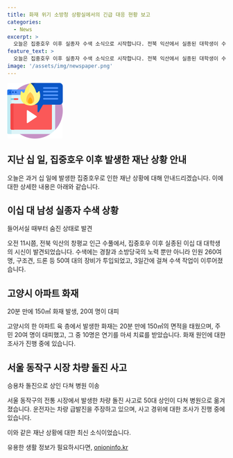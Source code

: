 ```yaml
---
title: 화재 위기 소방청 상황실에서의 긴급 대응 현황 보고
categories:
  - News
excerpt: >
  오늘은 집중호우 이후 실종자 수색 소식으로 시작합니다. 전북 익산에서 실종된 대학생이 수색 중 숨진 채 발견됐습니다. 또한 경기도 고양시의 아파트 화재와 서울 동작구의 차량 돌진 사고가 발생했습니다. 현재 화재 원인은 조사 중이며, 사고의 경위는 파악 중입니다. 
feature_text: >
  오늘은 집중호우 이후 실종자 수색 소식으로 시작합니다. 전북 익산에서 실종된 대학생이 수색 중 숨진 채 발견됐습니다. 또한 경기도 고양시의 아파트 화재와 서울 동작구의 차량 돌진 사고가 발생했습니다. 현재 화재 원인은 조사 중이며, 사고의 경위는 파악 중입니다. 
image: '/assets/img/newspaper.png'
---
```


<p><img src="/assets/img/news.png" alt="rentncar 속보" /></p>

<h2 data-ke-size="size26">지난 십 일, 집중호우 이후 발생한 재난 상황 안내</h2>

<p data-ke-size="size16">오늘은 과거 십 일에 발생한 집중호우로 인한 재난 상황에 대해 안내드리겠습니다. 이에 대한 상세한 내용은 아래와 같습니다.</p>

<h2>이십 대 남성 실종자 수색 상황</h2>

<p data-ke-size="size16">들어서실 때부터 숨진 상태로 발견</p>

<p data-ke-size="size16">오전 11시쯤, 전북 익산의 창평교 인근 수풀에서, 집중호우 이후 실종된 이십 대 대학생의 시신이 발견되었습니다. 수색에는 경찰과 소방당국의 노력 뿐만 아니라 인원 260여 명, 구조견, 드론 등 50여 대의 장비가 투입되었고, 3일간에 걸쳐 수색 작업이 이루어졌습니다.</p>

<h2>고양시 아파트 화재</h2>

<p data-ke-size="size16">20분 만에 150㎡ 화재 발생, 20여 명이 대피</p>

<p data-ke-size="size16">고양시의 한 아파트 육 층에서 발생한 화재는 20분 만에 150㎡의 면적을 태웠으며, 주민 20여 명이 대피했고, 그 중 10명은 연기를 마셔 치료를 받았습니다. 화재 원인에 대한 조사가 진행 중에 있습니다.</p>

<h2>서울 동작구 시장 차량 돌진 사고</h2>

<p data-ke-size="size16">승용차 돌진으로 상인 다쳐 병원 이송</p>

<p data-ke-size="size16">서울 동작구의 전통 시장에서 발생한 차량 돌진 사고로 50대 상인이 다쳐 병원으로 옮겨졌습니다. 운전자는 차량 급발진을 주장하고 있으며, 사고 경위에 대한 조사가 진행 중에 있습니다.</p>

<p>이와 같은 재난 상황에 대한 최신 소식이었습니다.</p>
유용한 생활 정보가 필요하시다면, <a href="https://onioninfo.kr" rel="dofollow">onioninfo.kr</a>



